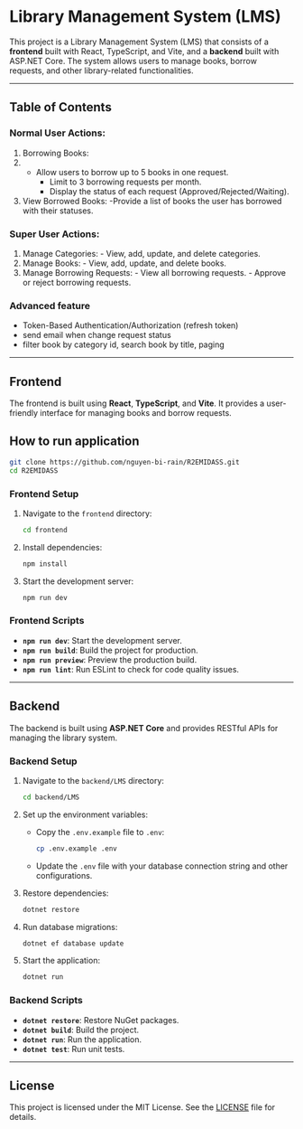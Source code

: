 # Library Management System (LMS)

This project is a Library Management System (LMS) that consists of a **frontend** built with React, TypeScript, and Vite, and a **backend** built with ASP.NET Core. The system allows users to manage books, borrow requests, and other library-related functionalities.

---

## Table of Contents
###  Normal User Actions: 
1. Borrowing Books:
2. - Allow users to borrow up to 5 books in one request.
     - Limit to 3 borrowing requests per month.
     - Display the status of each request (Approved/Rejected/Waiting). 
3. View Borrowed Books:
  -Provide a list of books the user has borrowed with their statuses. 
### Super User Actions: 
1. Manage Categories: - View, add, update, and delete categories. 
2. Manage Books: - View, add, update, and delete books. 
3. Manage Borrowing Requests: - View all borrowing requests. - Approve or reject borrowing requests.
### Advanced feature
- Token-Based Authentication/Authorization (refresh token)
- send email when change request status
- filter book by category id, search book by title, paging
---

## Frontend

The frontend is built using **React**, **TypeScript**, and **Vite**. It provides a user-friendly interface for managing books and borrow requests.
## How to run application

```bash
git clone https://github.com/nguyen-bi-rain/R2EMIDASS.git
cd R2EMIDASS
```
### Frontend Setup

1. Navigate to the `frontend` directory:
   ```sh
   cd frontend
   ```

2. Install dependencies:
   ```sh
   npm install
   ```

3. Start the development server:
   ```sh
   npm run dev
   ```



### Frontend Scripts

- **`npm run dev`**: Start the development server.
- **`npm run build`**: Build the project for production.
- **`npm run preview`**: Preview the production build.
- **`npm run lint`**: Run ESLint to check for code quality issues.

---

## Backend

The backend is built using **ASP.NET Core** and provides RESTful APIs for managing the library system.


### Backend Setup

1. Navigate to the `backend/LMS` directory:
   ```sh
   cd backend/LMS
   ```

2. Set up the environment variables:
   - Copy the `.env.example` file to `.env`:
     ```sh
     cp .env.example .env
     ```
   - Update the `.env` file with your database connection string and other configurations.

3. Restore dependencies:
   ```sh
   dotnet restore
   ```

4. Run database migrations:
   ```sh
   dotnet ef database update
   ```

5. Start the application:
   ```sh
   dotnet run
   ```


### Backend Scripts

- **`dotnet restore`**: Restore NuGet packages.
- **`dotnet build`**: Build the project.
- **`dotnet run`**: Run the application.
- **`dotnet test`**: Run unit tests.

---

## License

This project is licensed under the MIT License. See the [LICENSE](LICENSE) file for details.
